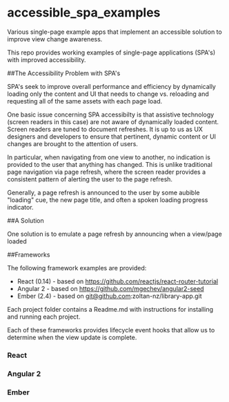 # accessible_spa_examples
Various single-page example apps that implement an accessible solution to improve view change awareness.

This repo provides working examples of single-page applications (SPA's) with improved accessibility.

##The Accessibility Problem with SPA's

SPA's seek to improve overall performance and efficiency by dynamically loading only the content and UI that needs to change vs. reloading and requesting all of the same assets with each page load.

One basic issue concerning SPA accessibilty is that assistive technology (screen readers in this case) are not aware of dynamically loaded content. Screen readers are tuned to document refreshes. It is up to us as UX designers and developers to ensure that pertinent, dynamic content or UI changes are brought to the attention of users.

In particular, when navigating from one view to another, no indication is provided to the user that anything has changed. This is unlike traditional page navigation via page refresh, where the screen reader provides a consistent pattern of alerting the user to the page refresh.

Generally, a page refresh is announced to the user by some aubible "loading" cue, the new page title, and often a spoken loading progress indicator.


##A Solution

One solution is to emulate a page refresh by announcing when a view/page loaded

##Frameworks

The following framework examples are provided:

- React (0.14) - based on https://github.com/reactjs/react-router-tutorial
- Angular 2 - based on https://github.com/mgechev/angular2-seed
- Ember (2.4) - based on git@github.com:zoltan-nz/library-app.git

Each project folder contains a Readme.md with instructions for installing and running each project.

Each of these frameworks provides lifecycle event hooks that allow us to determine when the view update is complete.

### React



### Angular 2



### Ember


